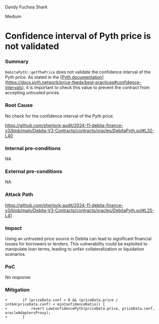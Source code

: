 Dandy Fuchsia Shark

Medium

# Confidence interval of Pyth price is not validated

### Summary

`DebitaPyth::getThePrice` does not validate the confidence interval of the Pyth price.
As stated in the [[Pyth documentation](https://docs.pyth.network/price-feeds/best-practices#confidence-intervals)](https://docs.pyth.network/price-feeds/best-practices#confidence-intervals), it is important to check this value to prevent the contract from accepting untrusted prices.

### Root Cause

No check for the confidence interval of the Pyth price.

https://github.com/sherlock-audit/2024-11-debita-finance-v3/blob/main/Debita-V3-Contracts/contracts/oracles/DebitaPyth.sol#L32-L40

### Internal pre-conditions

NA

### External pre-conditions

NA

### Attack Path

https://github.com/sherlock-audit/2024-11-debita-finance-v3/blob/main/Debita-V3-Contracts/contracts/oracles/DebitaPyth.sol#L25-L41
### Impact

Using an untrusted price source in Debita can lead to significant financial losses for borrowers or lenders. This vulnerability could be exploited to manipulate loan terms, leading to unfair collateralization or liquidation scenarios.

### PoC

_No response_

### Mitigation

```solidity
+       if (priceData.conf > 0 && (priceData.price / int64(priceData.conf) < minConfidenceRatio)) {
+           revert LowConfidencePyth(priceData.price, priceData.conf, oracleAdaptersProxy);
+       }
```